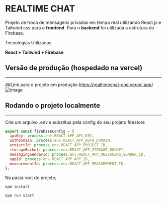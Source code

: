 # REALTIME CHAT

Projeto de troca de mensagens privadas em tempo real utilizando React.js e Tailwind.css para o **frontend**. Para o **backend** foi utilizada a estrutura do Firebase.

Tecnologias Utilizadas

**React + Tailwind + Firebase**

## Versão de produção (hospedado na vercel)

---

##Link para o projeto em produção
https://realtimechat-one.vercel.app/
![image](https://github.com/diego-lds/realtimechat/assets/4356478/5d499788-0069-42d4-8a8e-b0062d6ec2cf)

## Rodando o projeto localmente

---

Crie um arquivo .env e substitua pela config do seu projeto firestore

```jsx
export const firebaseConfig = {
  apiKey: process.env.REACT_APP_API_KEY,
  authDomain: process.env.REACT_APP_AUTH_DOMAIN,
  projectId: process.env.REACT_APP_PROJECT_ID,
  storageBucket: process.env.REACT_APP_STORAGE_BUCKET,
  messagingSenderId: process.env.REACT_APP_MESSAGING_SENDER_ID,
  appId: process.env.REACT_APP_APP_ID,
  measurementId: process.env.REACT_APP_MEASUREMENT_ID,
};
```

Na pasta root do projeto;

`npm install`

`npm run start`

